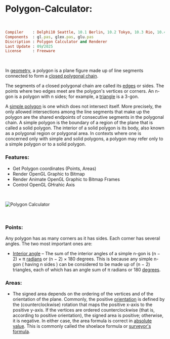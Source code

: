 # Polygon-Calculator:
</br>

```ruby
Compiler    : Delphi10 Seattle, 10.1 Berlin, 10.2 Tokyo, 10.3 Rio, 10.4 Sydney, 11 Alexandria, 12 Athens
Components  : gl.pas, glex.pas, glu.pas
Discription : Polygon Calculator and Renderer
Last Update : 09/2025
License     : Freeware
```

</br>

In [geometry](https://en.wikipedia.org/wiki/Geometry), a polygon is a plane figure made up of line segments connected to form a [closed polygonal chain](https://en.wikipedia.org/wiki/Polygonal_chain#Closed).

The segments of a closed polygonal chain are called its [edges](https://en.wikipedia.org/wiki/Edge_(geometry)) or sides. The points where two edges meet are the polygon's vertices or corners. An n-gon is a polygon with n sides; for example, a [triangle](https://en.wikipedia.org/wiki/Triangle) is a 3-gon.

A [simple polygon](https://en.wikipedia.org/wiki/Simple_polygon) is one which does not intersect itself. More precisely, the only allowed intersections among the line segments that make up the polygon are the shared endpoints of consecutive segments in the polygonal chain. A simple polygon is the boundary of a region of the plane that is called a solid polygon. The interior of a solid polygon is its body, also known as a polygonal region or polygonal area. In contexts where one is concerned only with simple and solid polygons, a polygon may refer only to a simple polygon or to a solid polygon.

### Features:
* Get Polygon coordinates (Points, Areas)
* Render OpenGL Graphic to Bitmap
* Render Animate OpenGL Graphic to Bitmap Frames
* Control OpenGL GHrahic Axis

</br>

![Polygon Calculator](https://github.com/user-attachments/assets/138b58f5-ba40-4bad-abfc-ca5026b21dfa)

</br>

### Points:
Any polygon has as many corners as it has sides. Each corner has several angles. The two most important ones are:
* [Interior angle](https://en.wikipedia.org/wiki/Internal_and_external_angles) – The sum of the interior angles of a simple n-gon is (n − 2) × π [radians](https://en.wikipedia.org/wiki/Polygon) or (n − 2) × 180 degrees. This is because any simple n-gon ( having n sides ) can be considered to be made up of (n − 2) triangles, each of which has an angle sum of π radians or 180 [degrees](https://en.wikipedia.org/wiki/Degree_(angle)).

### Areas:
* The signed area depends on the ordering of the vertices and of the orientation of the plane. Commonly, the positive [orientation](https://en.wikipedia.org/wiki/Orientation_(vector_space)) is defined by the (counterclockwise) rotation that maps the positive x-axis to the positive y-axis. If the vertices are ordered counterclockwise (that is, according to positive orientation), the signed area is positive; otherwise, it is negative. In either case, the area formula is correct in [absolute value](https://en.wikipedia.org/wiki/Absolute_value). This is commonly called the shoelace formula or [surveyor's formula](https://en.wikipedia.org/wiki/Shoelace_formula).





